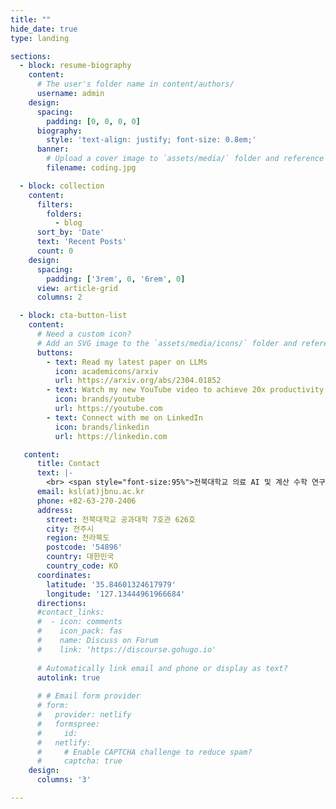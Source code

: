 ```yaml
---
title: ""
hide_date: true
type: landing

sections:
  - block: resume-biography
    content:
      # The user's folder name in content/authors/
      username: admin
    design:
      spacing:
        padding: [0, 0, 0, 0]
      biography:
        style: 'text-align: justify; font-size: 0.8em;'
      banner:
        # Upload a cover image to `assets/media/` folder and reference its filename here (optional)
        filename: coding.jpg

  - block: collection
    content:
      filters:
        folders:
          - blog
      sort_by: 'Date'
      text: 'Recent Posts'
      count: 0
    design:
      spacing:
        padding: ['3rem', 0, '6rem', 0]
      view: article-grid
      columns: 2

  - block: cta-button-list
    content:
      # Need a custom icon?
      # Add an SVG image to the `assets/media/icons/` folder and reference it in the `icon` field below
      buttons:
        - text: Read my latest paper on LLMs
          icon: academicons/arxiv
          url: https://arxiv.org/abs/2304.01852
        - text: Watch my new YouTube video to achieve 20x productivity
          icon: brands/youtube
          url: https://youtube.com
        - text: Connect with me on LinkedIn
          icon: brands/linkedin
          url: https://linkedin.com

   content:
      title: Contact
      text: |-
        <br> <span style="font-size:95%">전북대학교 의료 AI 및 계산 수학 연구실 (Macs)의 학부연구생/석사 position에 관심 있으시면 아래로 연락주시면 감사드리겠습니다.</span> <br>
      email: ksl(at)jbnu.ac.kr
      phone: +82-63-270-2406
      address:
        street: 전북대학교 공과대학 7호관 626호
        city: 전주시
        region: 전라북도
        postcode: '54896'
        country: 대한민국
        country_code: KO
      coordinates:
        latitude: '35.84601324617979'
        longitude: '127.13444961966684'
      directions: 
      #contact_links:
      #  - icon: comments
      #    icon_pack: fas
      #    name: Discuss on Forum
      #    link: 'https://discourse.gohugo.io'
    
      # Automatically link email and phone or display as text?
      autolink: true
    
      # # Email form provider
      # form:
      #   provider: netlify
      #   formspree:
      #     id:
      #   netlify:
      #     # Enable CAPTCHA challenge to reduce spam?
      #     captcha: true
    design:
      columns: '3'

---
```

